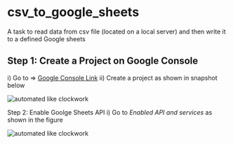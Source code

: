 # csv_to_google_sheets
 A task to read data from csv file (located on a local server) and then write it to a defined Google sheets
 
## Step 1: Create a Project on Google Console
i) Go to  => [Google Console Link](https://console.developers.google.com) 
ii) Create a project as shown in snapshot below

![automated like clockwork](https://user-images.githubusercontent.com/107587130/189545441-7b43deeb-49de-45c4-8335-0fe989b26e50.jpg)

Step 2: Enable Goolge Sheets API
i) Go to _Enabled API and services_ as shown in the figure

![automated like clockwork](https://user-images.githubusercontent.com/107587130/189545659-03aaa789-73bf-4a8b-ae1f-c0f6153e326d.JPG)

